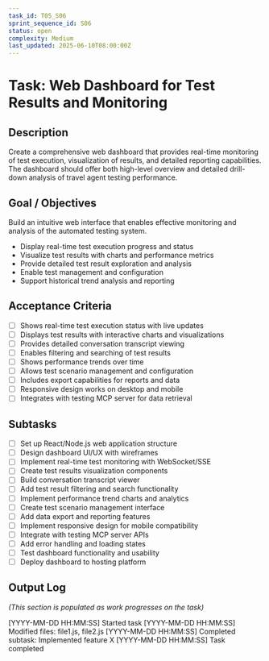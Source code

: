 ```yaml
---
task_id: T05_S06
sprint_sequence_id: S06
status: open
complexity: Medium
last_updated: 2025-06-10T08:00:00Z
---
```


# Task: Web Dashboard for Test Results and Monitoring

## Description
Create a comprehensive web dashboard that provides real-time monitoring of test execution, visualization of results, and detailed reporting capabilities. The dashboard should offer both high-level overview and detailed drill-down analysis of travel agent testing performance.

## Goal / Objectives
Build an intuitive web interface that enables effective monitoring and analysis of the automated testing system.
- Display real-time test execution progress and status
- Visualize test results with charts and performance metrics
- Provide detailed test result exploration and analysis
- Enable test management and configuration
- Support historical trend analysis and reporting

## Acceptance Criteria
- [ ] Shows real-time test execution status with live updates
- [ ] Displays test results with interactive charts and visualizations
- [ ] Provides detailed conversation transcript viewing
- [ ] Enables filtering and searching of test results
- [ ] Shows performance trends over time
- [ ] Allows test scenario management and configuration
- [ ] Includes export capabilities for reports and data
- [ ] Responsive design works on desktop and mobile
- [ ] Integrates with testing MCP server for data retrieval

## Subtasks
- [ ] Set up React/Node.js web application structure
- [ ] Design dashboard UI/UX with wireframes
- [ ] Implement real-time test monitoring with WebSocket/SSE
- [ ] Create test results visualization components
- [ ] Build conversation transcript viewer
- [ ] Add test result filtering and search functionality
- [ ] Implement performance trend charts and analytics
- [ ] Create test scenario management interface
- [ ] Add data export and reporting features
- [ ] Implement responsive design for mobile compatibility
- [ ] Integrate with testing MCP server APIs
- [ ] Add error handling and loading states
- [ ] Test dashboard functionality and usability
- [ ] Deploy dashboard to hosting platform

## Output Log
*(This section is populated as work progresses on the task)*

[YYYY-MM-DD HH:MM:SS] Started task
[YYYY-MM-DD HH:MM:SS] Modified files: file1.js, file2.js
[YYYY-MM-DD HH:MM:SS] Completed subtask: Implemented feature X
[YYYY-MM-DD HH:MM:SS] Task completed